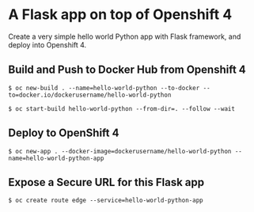 # A Flask app on top of Openshift 4

Create a very simple hello world Python app with Flask framework, and deploy into Openshift 4.

## Build and Push to Docker Hub from Openshift 4
```
$ oc new-build . --name=hello-world-python --to-docker --to=docker.io/dockerusername/hello-world-python

$ oc start-build hello-world-python --from-dir=. --follow --wait
```

## Deploy to OpenShift 4
```
$ oc new-app . --docker-image=dockerusername/hello-world-python --name=hello-world-python-app
```

## Expose a Secure URL for this Flask app
```
$ oc create route edge --service=hello-world-python-app
```